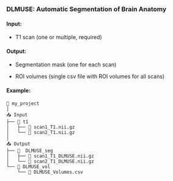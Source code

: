 ### DLMUSE: Automatic Segmentation of Brain Anatomy

#### Input:

- T1 scan (one or multiple, required)

#### Output:

- Segmentation mask (one for each scan)

- ROI volumes (single csv file with ROI volumes for all scans)

#### Example:
```
📁 my_project
│
📥 Input
├── 📁 t1
│   ├── 📄 scan1_T1.nii.gz
│   └── 📄 scan2_T1.nii.gz
│
📤 Output
├── 📁  DLMUSE_seg
│   ├── 📄 scan1_T1_DLMUSE.nii.gz
│   └── 📄 scan2_T1_DLMUSE.nii.gz
└── 📁 DLMUSE_vol
    └── 📄 DLMUSE_Volumes.csv
```

